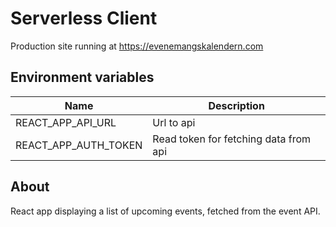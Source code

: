 # Serverless Client

Production site running at https://evenemangskalendern.com

## Environment variables
Name | Description
--- | ---
REACT_APP_API_URL | Url to api
REACT_APP_AUTH_TOKEN | Read token for fetching data from api

## About
React app displaying a list of upcoming events, fetched from the event API.